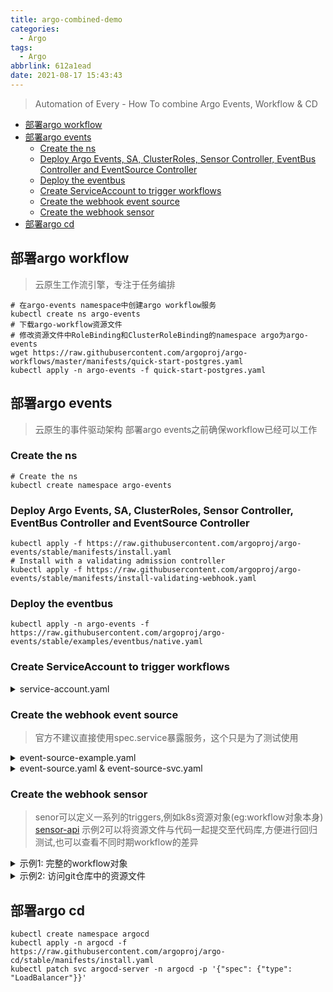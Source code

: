 ```yaml
---
title: argo-combined-demo
categories:
  - Argo
tags:
  - Argo
abbrlink: 612a1ead
date: 2021-08-17 15:43:43
---
```

> Automation of Every - How To combine Argo Events, Workflow & CD

<!-- more -->

- [部署argo workflow](#部署argo-workflow)
- [部署argo events](#部署argo-events)
  - [Create the ns](#create-the-ns)
  - [Deploy Argo Events, SA, ClusterRoles, Sensor Controller, EventBus Controller and EventSource Controller](#deploy-argo-events-sa-clusterroles-sensor-controller-eventbus-controller-and-eventsource-controller)
  - [Deploy the eventbus](#deploy-the-eventbus)
  - [Create ServiceAccount to trigger workflows](#create-serviceaccount-to-trigger-workflows)
  - [Create the webhook event source](#create-the-webhook-event-source)
  - [Create the webhook sensor](#create-the-webhook-sensor)
- [部署argo cd](#部署argo-cd)

## 部署argo workflow
> 云原生工作流引擎，专注于任务编排
```shell
# 在argo-events namespace中创建argo workflow服务
kubectl create ns argo-events
# 下载argo-workflow资源文件
# 修改资源文件中RoleBinding和ClusterRoleBinding的namespace argo为argo-events
wget https://raw.githubusercontent.com/argoproj/argo-workflows/master/manifests/quick-start-postgres.yaml
kubectl apply -n argo-events -f quick-start-postgres.yaml
```
## 部署argo events
> 云原生的事件驱动架构
> 部署argo events之前确保workflow已经可以工作
### Create the ns
```shell
# Create the ns
kubectl create namespace argo-events
```
### Deploy Argo Events, SA, ClusterRoles, Sensor Controller, EventBus Controller and EventSource Controller
``` shell
kubectl apply -f https://raw.githubusercontent.com/argoproj/argo-events/stable/manifests/install.yaml
# Install with a validating admission controller
kubectl apply -f https://raw.githubusercontent.com/argoproj/argo-events/stable/manifests/install-validating-webhook.yaml
```
### Deploy the eventbus
```shell
kubectl apply -n argo-events -f https://raw.githubusercontent.com/argoproj/argo-events/stable/examples/eventbus/native.yaml
```
### Create ServiceAccount to trigger workflows
<details>
<summary>service-account.yaml</summary>

```yaml
apiVersion: v1
kind: ServiceAccount
metadata:
  namespace: argo-events
  name: operate-workflow-sa
---
# Similarly you can use a ClusterRole and ClusterRoleBinding
apiVersion: rbac.authorization.k8s.io/v1
kind: Role
metadata:
  name: operate-workflow-role
  namespace: argo-events
rules:
  - apiGroups:
      - argoproj.io
    verbs:
      - "*"
    resources:
      - workflows
      - workflowtemplates
      - cronworkflows
      - clusterworkflowtemplates
---
apiVersion: rbac.authorization.k8s.io/v1
kind: RoleBinding
metadata:
  name: operate-workflow-role-binding
  namespace: argo-events
roleRef:
  apiGroup: rbac.authorization.k8s.io
  kind: Role
  name: operate-workflow-role
subjects:
  - kind: ServiceAccount
    name: operate-workflow-sa
```
</details>

### Create the webhook event source
> 官方不建议直接使用spec.service暴露服务，这个只是为了测试使用
<details>
<summary>event-source-example.yaml</summary>

```yaml
apiVersion: argoproj.io/v1alpha1
kind: EventSource
metadata:
  name: webhook
spec:
  service:
    ports:
      - port: 12000
        targetPort: 12000
  webhook:
    # event-source can run multiple HTTP servers. Simply define a unique port to start a new HTTP server
    example:
      # port to run HTTP server on
      port: "12000"
      # endpoint to listen to
      endpoint: /example
      # HTTP request method to allow. In this case, only POST requests are accepted
      method: POST
```
</details>
<details>
<summary>event-source.yaml & event-source-svc.yaml</summary>

```yaml
apiVersion: argoproj.io/v1alpha1
kind: EventSource
metadata:
  name: gitlab-eventsource
spec:
  webhook:
    gitlab-example:
      port: "13000"
      endpoint: /webhook
      method: POST

---
apiVersion: v1
kind: Service
metadata:
  name: gitlab-webhook
spec:
  selector:
    eventsource-name: gitlab-eventsource
  ports:
    - port: 13000
      targetPort: 13000
  type: LoadBalancer

```
</details>

### Create the webhook sensor
> senor可以定义一系列的triggers,例如k8s资源对象(eg:workflow对象本身) [sensor-api](https://github.com/argoproj/argo-events/blob/master/api/sensor.md)
> 示例2可以将资源文件与代码一起提交至代码库,方便进行回归测试,也可以查看不同时期workflow的差异
<details>
<summary>示例1: 完整的workflow对象</summary>

```yaml
apiVersion: argoproj.io/v1alpha1
kind: Sensor
metadata:
  name: gitlab
spec:
  template:
    serviceAccountName: operate-workflow-sa
  dependencies:
    - name: test-dep
      eventSourceName: gitlab-eventsource
      eventName: gitlab-example
  triggers:
    - template:
        name: gitlab-workflow-trigger
        k8s:
          group: argoproj.io
          version: v1alpha1
          resource: workflows
          operation: create
          source:
            resource:
              apiVersion: argoproj.io/v1alpha1
              kind: Workflow
              metadata:
                generateName: gitlab-workflow-
              spec:
                entrypoint: argo-ci
                arguments:
                  parameters:
                    - name: repo
                      value: http://172.16.20.150/root/vue_todolist.git
                    - name: revision
                      value: main
                templates:
                  - name: argo-ci
                    steps:
                      - - name: checkout
                          template: checkout
                          arguments:
                            parameters:
                              - name: repo
                                value: "{{workflow.parameters.repo}}"
                              - name: revision
                                value: "{{workflow.parameters.revision}}"
                      - - name: build
                          template: build
                          arguments:
                            artifacts:
                              - name: source
                                from: "{{steps.checkout.outputs.artifacts.source}}"
                  - name: checkout
                    inputs:
                      parameters:
                        - name: repo
                        - name: revision
                      artifacts:
                        - name: source
                          path: /src
                          git:
                            repo: "{{inputs.parameters.repo}}"
                            revision: "{{inputs.parameters.revision}}"
                    outputs:
                      artifacts:
                        - name: source
                          path: /src
                    container:
                      image: my-ubuntu:v0.1
                      command: [sh, -c]
                      args: ["cd /src && git status && ls -l"]
                  - name: build
                    inputs:
                      artifacts:
                        - name: source
                          path: /src
                    outputs:
                      artifacts:
                        - name: source
                          path: /src
                    container:
                      image: my-ubuntu:v0.1
                      command: [sh, -c]
                      args: [
                          "
                          cd /src &&
                          npm install --registry https://registry.npm.taobao.org &&
                          npm run build
                          ",
                        ]
          parameters:
            - src:
                dependencyName: test-dep
                dataKey: body.project.git_http_url
              dest: spec.arguments.parameters.0.value
            - src:
                dependencyName: test-dep
                dataKey: body.ref
              dest: spec.arguments.parameters.1.value

```
</details>

<details>
<summary>示例2: 访问git仓库中的资源文件</summary>

```yaml
apiVersion: argoproj.io/v1alpha1
kind: Sensor
metadata:
  name: gitlab
spec:
  template:
    serviceAccountName: operate-workflow-sa
  dependencies:
    - name: test-dep
      eventSourceName: gitlab-eventsource
      eventName: gitlab-example
  triggers:
    - template:
        name: gitlab-workflow-trigger
        k8s:
          group: argoproj.io
          version: v1alpha1
          resource: workflows
          operation: create
          source:
            git:
              filePath: "workflow/gitlab.yaml"
          parameters:
            - src:
                dependencyName: test-dep
                dataKey: body.project.git_http_url
              dest: spec.arguments.parameters.0.value
            - src:
                dependencyName: test-dep
                dataKey: body.ref
              dest: spec.arguments.parameters.1.value
      parameters:
        - src:
            dependencyName: test-dep
            dataKey: body.project.git_http_url
          dest: k8s.source.git.url
        - src:
            dependencyName: test-dep
            dataKey: body.ref
          dest: k8s.source.git.ref

```
</details>

## 部署argo cd
```shell
kubectl create namespace argocd
kubectl apply -n argocd -f https://raw.githubusercontent.com/argoproj/argo-cd/stable/manifests/install.yaml
kubectl patch svc argocd-server -n argocd -p '{"spec": {"type": "LoadBalancer"}}'
```